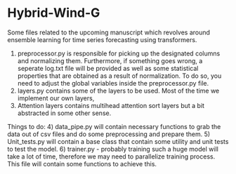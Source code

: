 # Hybrid-Wind-G
Some files related to the upcoming manuscript which revolves around ensemble learning for time series forecasting using transformers.
1) preprocessor.py is responsible for picking up the designated columns and normalizing them. Furthermore, if something goes wrong, a seperate log.txt file will be provided as well as some statistical properties that are obtained as a result of normalization. To do so, you need to adjust the global variables inside the preprocessor.py file. 
2) layers.py contains some of the layers to be used. Most of the time we implement our own layers,
3) Attention layers contains multihead attention sort layers but a bit abstracted in some other sense.

Things to do:
  4) data_pipe.py will contain necessary functions to grab the data out of csv files and do some preprocessing and prepare them.
  5) Unit_tests.py will contain a base class that contain some utility and unit tests to test the model. 
  6) trainer.py - probably training such a huge model will take a lot of time, therefore we may need to parallelize training process. This file will contain some functions to achieve this.
  
  



